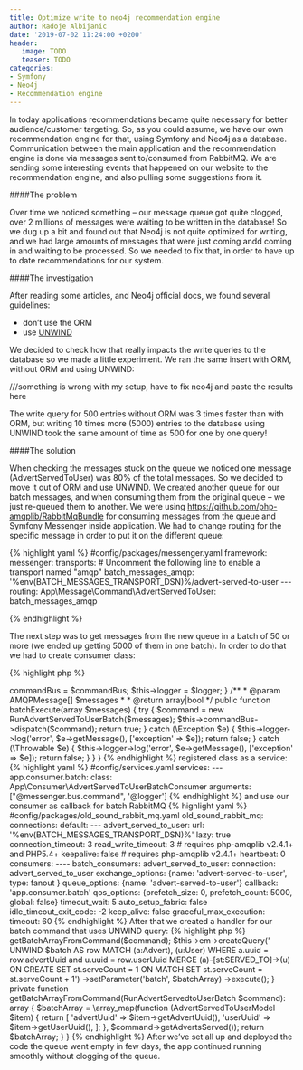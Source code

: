 ```yaml
---
title: Optimize write to neo4j recommendation engine 
author: Radoje Albijanic
date: '2019-07-02 11:24:00 +0200'
header: 
   image: TODO
   teaser: TODO
categories:
- Symfony
- Neo4j
- Recommendation engine
--- 
```


In today applications recommendations became quite necessary for better audience/customer targeting. So, as you could assume, we have our own recommendation engine for that, using Symfony and Neo4j as a database. Communication between the main application and the recommendation engine is done via messages sent to/consumed from RabbitMQ. We are sending some interesting events that happened on our website to the recommendation engine, and also pulling some suggestions from it.

####The problem

Over time we noticed something – our message queue got quite clogged, over 2 millions of messages were waiting to be written in the database! So we dug up a bit and found out that Neo4j is not quite optimized for writing, and we had large amounts of messages that were just coming andd coming in and waiting to be processed. So we needed to fix that, in order to have up to date recommendations for our system.

####The investigation

After reading some articles, and Neo4j official docs, we found several guidelines:
- don’t use the ORM
- use [UNWIND](https://neo4j.com/docs/cypher-manual/current/clauses/unwind/)   

We decided to check how that really impacts the write queries to the database so we made a little experiment. We ran the same insert with ORM, without ORM and using UNWIND:

///something is wrong with my setup, have to fix neo4j and paste the results here

The write query for 500 entries without ORM was 3 times faster than with ORM, but writing 10 times more (5000) entries to the database using UNWIND took the same amount of time as 500 for one by one query!

####The solution

When checking the messages stuck on the queue we noticed one message (AdvertServedToUser) was 80% of the total messages. So we decided to move it out of ORM and use UNWIND. We created another queue for our batch messages, and when consuming them from the original queue – we just re-queued them to another. We were using https://github.com/php-amqplib/RabbitMqBundle for consuming messages from the queue and Symfony Messenger inside application.
We had to change routing for the specific message in order to put it on the different queue:

{% highlight yaml %}
#config/packages/messenger.yaml
framework:
    messenger:
        transports:
            # Uncomment the following line to enable a transport named "amqp"
            batch_messages_amqp: '%env(BATCH_MESSAGES_TRANSPORT_DSN)%/advert-served-to-user
        ---
        routing:
            App\Message\Command\AdvertServedToUser: batch_messages_amqp

{% endhighlight %}

The next step was to get messages from the new queue in a batch of 50 or more (we ended up getting 5000 of them in one batch). In order to do that we had to create consumer class:

{% highlight php %}
<?php

declare(strict_types=1);

namespace App\Consumer;

use App\Message\Command\Advert\AdvertServedToUser;
use App\Message\Command\Advert\RunAdvertServedToUserBatch;
use OldSound\RabbitMqBundle\RabbitMq\BatchConsumerInterface;
use PhpAmqpLib\Message\AMQPMessage;
use Psr\Log\LoggerInterface;
use Symfony\Component\Messenger\MessageBusInterface;

class AdvertServedToUserToUserBatchConsumer implements BatchConsumerInterface
{
    private $commandBus;
    private $logger;

    public function __construct(MessageBusInterface $commandBus, LoggerInterface $logger)
    {
        $this->commandBus = $commandBus;
        $this->logger = $logger;
    }

    /**
     * @param AMQPMessage[] $messages
     *
     * @return array|bool
     */
    public function batchExecute(array $messages)
    {
        try {
            $command = new RunAdvertServedToUserBatch($messages);
            $this->commandBus->dispatch($command);
            return true;
        } catch (\Exception $e) {
            $this->logger->log('error', $e->getMessage(), ['exception' => $e]);
            return false;
        } catch (\Throwable $e) {
            $this->logger->log('error', $e->getMessage(), ['exception' => $e]);
            return false;
        } 
    }
}
{% endhighlight %}

registered class as a service:

{% highlight yaml %}
#config/services.yaml
services:
	---
	app.consumer.batch:
    		class: App\Consumer\AdvertServedToUserBatchConsumer
    		arguments: ["@messenger.bus.command", '@logger']
{% endhighlight %}

and use our consumer as callback for batch RabbitMQ

{% highlight yaml %}
#config/packages/old_sound_rabbit_mq.yaml
old_sound_rabbit_mq:
    connections:
        default:
            ---
        advert_served_to_user:
            url: '%env(BATCH_MESSAGES_TRANSPORT_DSN)%'
            lazy:     true
            connection_timeout: 3
            read_write_timeout: 3
            # requires php-amqplib v2.4.1+ and PHP5.4+
            keepalive: false
            # requires php-amqplib v2.4.1+
            heartbeat: 0
    consumers:
        ----
    	batch_consumers:
        advert_served_to_user:
            connection:       advert_served_to_user
            exchange_options: {name: 'advert-served-to-user', type: fanout }
            queue_options:    {name: 'advert-served-to-user'}
            callback:         'app.consumer.batch'
            qos_options:      {prefetch_size: 0, prefetch_count: 5000, global: false}
            timeout_wait:     5
            auto_setup_fabric: false
            idle_timeout_exit_code: -2
            keep_alive: false
            graceful_max_execution:
                timeout: 60
{% endhighlight %}

After that we created a handler for our batch command that uses UNWIND query:

{% highlight php %}
<?php

namespace App\Message\CommandHandler\Advert;

use App\Message\Command\Advert\RunAdvertServedToUserBatch;
use App\Message\CommandHandler\BaseCommandHandler;
use App\Model\AdvertServedToUserM

class RunAdvertServedToUserBatchHandler extends BaseCommandHandler
{
    public function __invoke(RunAdvertServedtoUserBatch $command)
    {
        $batchArray = $this->getBatchArrayFromCommand($command);
        $this->em->createQuery('
                UNWIND $batch AS row
                MATCH (a:Advert), (u:User)
                WHERE a.uuid = row.advertUuid and u.uuid = row.userUuid
                MERGE (a)-[st:SERVED_TO]->(u)
                    ON CREATE SET st.serveCount = 1
                    ON MATCH SET st.serveCount = st.serveCount + 1')
            ->setParameter('batch', $batchArray)
            ->execute();
    }
    
    private function getBatchArrayFromCommand(RunAdvertServedtoUserBatch $command): array
    {
        $batchArray = \array_map(function (AdvertServedToUserModel $item) {
            return [
                'advertUuid' => $item->getAdvertUuid(),
                'userUuid' => $item->getUserUuid(),
            ];
        }, $command->getAdvertsServed());
        return $batchArray;
    }
}
{% endhighlight %}

After we’ve set all up and deployed the code the queue went empty in few days, the app continued running smoothly without clogging of the queue.